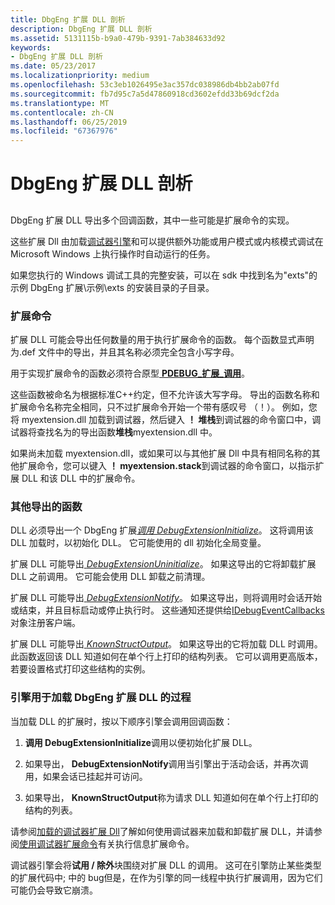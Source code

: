 ```yaml
---
title: DbgEng 扩展 DLL 剖析
description: DbgEng 扩展 DLL 剖析
ms.assetid: 5131115b-b9a0-479b-9391-7ab384633d92
keywords:
- DbgEng 扩展 DLL 剖析
ms.date: 05/23/2017
ms.localizationpriority: medium
ms.openlocfilehash: 53c3eb1026495e3ac357dc038986db4bb2ab07fd
ms.sourcegitcommit: fb7d95c7a5d47860918cd3602efdd33b69dcf2da
ms.translationtype: MT
ms.contentlocale: zh-CN
ms.lasthandoff: 06/25/2019
ms.locfileid: "67367976"
---
```

# <a name="anatomy-of-a-dbgeng-extension-dll"></a>DbgEng 扩展 DLL 剖析


## <span id="ddk_anatomy_of_a_dbgeng_extension_dll_dbx"></span><span id="DDK_ANATOMY_OF_A_DBGENG_EXTENSION_DLL_DBX"></span>


DbgEng 扩展 DLL 导出多个回调函数，其中一些可能是扩展命令的实现。

这些扩展 Dll 由加载[调试器引擎](introduction.md#debugger-engine)和可以提供额外功能或用户模式或内核模式调试在 Microsoft Windows 上执行操作时自动运行的任务。

如果您执行的 Windows 调试工具的完整安装，可以在 sdk 中找到名为"exts"的示例 DbgEng 扩展\\示例\\exts 的安装目录的子目录。

### <a name="span-idextensioncommandsspanspan-idextensioncommandsspanextension-commands"></a><span id="extension_commands"></span><span id="EXTENSION_COMMANDS"></span>扩展命令

扩展 DLL 可能会导出任何数量的用于执行扩展命令的函数。 每个函数显式声明为.def 文件中的导出，并且其名称必须完全包含小写字母。

用于实现扩展命令的函数必须符合原型[ **PDEBUG\_扩展\_调用**](https://docs.microsoft.com/windows-hardware/drivers/ddi/content/dbgeng/nc-dbgeng-pdebug_extension_call)。

这些函数被命名为根据标准C++约定，但不允许该大写字母。 导出的函数名称和扩展命令名称完全相同，只不过扩展命令开始一个带有感叹号 （！）。 例如，您将 myextension.dll 加载到调试器，然后键入 **！ 堆栈**到调试器的命令窗口中，调试器将查找名为的导出函数**堆栈**myextension.dll 中。

如果尚未加载 myextension.dll，或如果可以与其他扩展 Dll 中具有相同名称的其他扩展命令，您可以键入 **！ myextension.stack**到调试器的命令窗口，以指示扩展 DLL 和该 DLL 中的扩展命令。

### <a name="span-idotherexportedfunctionsspanspan-idotherexportedfunctionsspanother-exported-functions"></a><span id="other_exported_functions"></span><span id="OTHER_EXPORTED_FUNCTIONS"></span>其他导出的函数

DLL 必须导出一个 DbgEng 扩展[*调用 DebugExtensionInitialize*](https://docs.microsoft.com/windows-hardware/drivers/ddi/content/dbgeng/nc-dbgeng-pdebug_extension_initialize)。 这将调用该 DLL 加载时，以初始化 DLL。 它可能使用的 dll 初始化全局变量。

扩展 DLL 可能导出[ *DebugExtensionUninitialize*](https://docs.microsoft.com/windows-hardware/drivers/ddi/content/dbgeng/nc-dbgeng-pdebug_extension_uninitialize)。 如果这导出的它将卸载扩展 DLL 之前调用。 它可能会使用 DLL 卸载之前清理。

扩展 DLL 可能导出[ *DebugExtensionNotify*](https://docs.microsoft.com/windows-hardware/drivers/ddi/content/dbgeng/nc-dbgeng-pdebug_extension_notify)。 如果这导出，则将调用时会话开始或结束，并且目标启动或停止执行时。 这些通知还提供给[IDebugEventCallbacks](https://docs.microsoft.com/windows-hardware/drivers/ddi/content/dbgeng/nn-dbgeng-idebugeventcallbacks)对象注册客户端。

扩展 DLL 可能导出[ *KnownStructOutput*](https://docs.microsoft.com/windows-hardware/drivers/ddi/content/dbgeng/nc-dbgeng-pdebug_extension_known_struct)。 如果这导出的它将加载 DLL 时调用。 此函数返回该 DLL 知道如何在单个行上打印的结构列表。 它可以调用更高版本，若要设置格式打印这些结构的实例。

### <a name="span-idengineprocedureforloadingadbgengextensiondllspanspan-idengineprocedureforloadingadbgengextensiondllspanengine-procedure-for-loading-a-dbgeng-extension-dll"></a><span id="engine_procedure_for_loading_a_dbgeng_extension_dll"></span><span id="ENGINE_PROCEDURE_FOR_LOADING_A_DBGENG_EXTENSION_DLL"></span>引擎用于加载 DbgEng 扩展 DLL 的过程

当加载 DLL 的扩展时，按以下顺序引擎会调用回调函数：

1.  **调用 DebugExtensionInitialize**调用以便初始化扩展 DLL。

2.  如果导出， **DebugExtensionNotify**调用当引擎出于活动会话，并再次调用，如果会话已挂起并可访问。

3.  如果导出， **KnownStructOutput**称为请求 DLL 知道如何在单个行上打印的结构的列表。

请参阅[加载的调试器扩展 Dll](loading-debugger-extension-dlls.md)了解如何使用调试器来加载和卸载扩展 DLL，并请参阅[使用调试器扩展命令](using-debugger-extension-commands.md)有关执行信息扩展命令。

调试器引擎会将**试用 / 除外**块围绕对扩展 DLL 的调用。 这可在引擎防止某些类型的扩展代码中; 中的 bug但是，在作为引擎的同一线程中执行扩展调用，因为它们可能仍会导致它崩溃。

 

 





